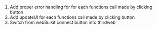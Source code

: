 1. Add proper error handling for for each functions call made by clicking button
2. Add updateUI for each functions call made by clicking button
3. Switch from web3uikit connect button into thirdweb
